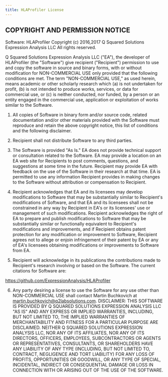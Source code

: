```yaml
---
title: HLAProfiler License
---
```


## COPYRIGHT AND PERMISSION NOTICE
Software:  HLAProfiler
Copyright (c) 2016,2017 Q Squared Solutions Expression Analysis LLC
All rights reserved.

Q Squared Solutions Expression Analysis LLC ("EA"), the developer of HLAProfiler
(the "Software") give recipient ("Recipient") permission to use and copy the software in source and
binary forms, with or without modification for NON-COMMERCIAL USE only provided that the following
conditions are met. The term "NON-COMMERCIAL USE," as used herein, means academic or other
scholarly research which (a) is not undertaken for profit, (b) is not intended to produce works, services,
or data for commercial use, or (c) is neither conducted, nor funded, by a person or an entity engaged in
the commercial use, application or exploitation of works similar to the Software.
1)  All copies of Software in binary form and/or source code, related documentation and/or
other materials provided with the Software must reproduce and retain the above copyright
notice, this list of conditions and the following disclaimer.

2)  Recipient shall not distribute Software to any third parties.

3)  The Software is provided "As Is." EA does not provide technical support or consultation
related to the Software. EA may provide a location on an EA web site for Recipients to post
comments, questions, and suggestions at some time in the future. Recipient may provide
EA with feedback on the use of the Software in their research at that time. EA is permitted
to use any information Recipient provides in making changes to the Software without
attribution or compensation to Recipient.

4)  Recipient acknowledges that EA and its licensees may develop modifications to Software
that may be substantially similar to Recipient's modifications of Software, and that EA and
its licensees shall not be constrained in any way by Recipient in EA's or its licensees' use or
management of such modifications. Recipient acknowledges the right of EA to prepare and
publish modifications to Software that may be substantially similar or functionally
equivalent to Recipient's modifications and improvements, and if Recipient obtains patent
protection for any modification or improvement to Software, Recipient agrees not to allege
or enjoin infringement of their patent by EA or any of EA's licensees obtaining modifications
or improvements to Software from EA.

5)  Recipient will acknowledge in its publications the contributions made to Recipient's
research involving or based on the Software. The current citations for Software are:

https://github.com/ExpressionAnalysis/HLAProfiler

6)  Any party desiring a license to use the Software for any use other than NON-COMMERCIAL
USE shall contact Martin Buchkovich at martin.buchkovich@q2labsolutions.com.
DISCLAIMER: THIS SOFTWARE IS PROVIDED BY Q SQUARED SOLUTIONS EXPRESSION ANALYSIS LLC "AS
IS" AND ANY EXPRESS OR IMPLIED WARRANTIES, INCLUDING, BUT NOT LIMITED TO, THE IMPLIED
WARRANTIES OF MERCHANTABILITY AND FITNESS FOR A PARTICULAR PURPOSE ARE DISCLAIMED.
NEITHER Q SQUARED SOLUTIONS EXPRESSION ANALYSIS LLC, NOR ANY OF ITS AFFILIATES, NOR ANY
OF ITS DIRECTORS, OFFICERS, EMPLOYEES, SUBCONTRACTORS OR AGENTS OR REPRESENTATIVES,
CONSULTANTS, OR SHAREHOLDERS HAVE ANY LIABILITY OF ANY TYPE (INCLUDING, BUT NOT LIMITED
TO, CONTRACT, NEGLIGENCE AND TORT LIABILITY) FOR ANY LOSS OF PROFITS, OPPORTUNITIES OR
GOODWILL, OR ANY TYPE OF SPECIAL, INCIDENTAL, INDIRECT OR CONSEQUENTIAL DAMAGE OR LOSS
IN CONNECTION WITH OR ARISING OUT OF THE USE OF THE SOFTWARE.
